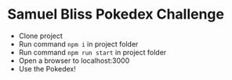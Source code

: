 # Samuel Bliss Pokedex Challenge

- Clone project
- Run command `npm i` in project folder
- Run command `npm run start` in project folder
- Open a browser to localhost:3000
- Use the Pokedex!
